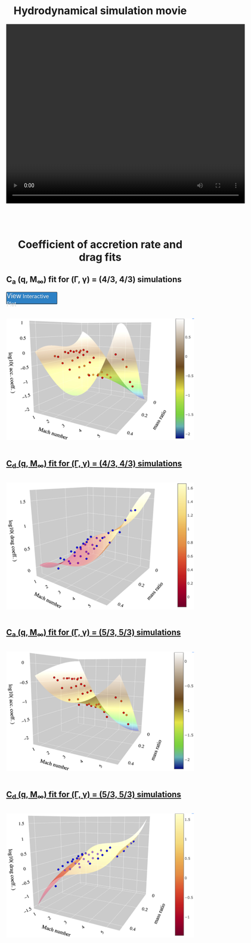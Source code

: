 <br>
<center>
<h1>
Hydrodynamical simulation movie
</h1>
<video width="640" height="480" controls>
<source src="hydro_sim_q0pt1_erho0pt47_movie.mp4" type="video/mp4">
</video>
</center>
<br>
<br>

<br>
<center>
<h1>
Coefficient of accretion rate and drag fits
</h1>
</center>
<h2>
C<sub>a</sub> (q, M<sub>&infin;</sub>) fit for (&Gamma;, &gamma;) = (4/3, 4/3) simulations
</h2>
<p><a href="logmdot3_fit_to_runs_g43_nolfs.html" class="button" style="background:#2d81c5 0 0 no-repeat; color: #fff; border: solid 1px #474747; text-decoration: none;display: inline-block;font-size: 17px; width: 135px; height: 30px; -webkit-border-radius: 2px; -moz-border-radius: 2px; border-radius: 2px; box-shadow: 0 1px 0 0 #1f5a89; text-shadow: 0 1px rgba(0, 0, 0, 0.3);">View<small> Interactive Plot</small></a></p>
<br>
<a href="logmdot3_fit_to_runs_g43_nolfs.html"><img src="logmdot_order3_g43.jpg" alt="C_a g43" class="inline"/>
<br>
<br>

<h2>
<a href="logdrag3_fit_to_runs_g43_nolfs.html">C<sub>d</sub> (q, M<sub>&infin;</sub>) fit for (&Gamma;, &gamma;) = (4/3, 4/3) simulations</a>
</h2>
<br>
<a href="logdrag3_fit_to_runs_g43_nolfs.html"><img src="logdrag_order3_g43.jpg" alt="C_d g43" class="inline"/>
<br>
<br>

<h2>
<a href="logmdot2_fit_to_runs_g53_nolfs.html">C<sub>a</sub> (q, M<sub>&infin;</sub>) fit for (&Gamma;, &gamma;) = (5/3, 5/3) simulations</a>
</h2>
<br>
<a href="logmdot2_fit_to_runs_g53_nolfs.html"><img src="logmdot_order2_g53.jpg" alt="C_a g53" class="inline"/>
<br>
<br>

<h2>
<a href="logdrag3_fit_to_runs_g53_nolfs.html">C<sub>d</sub> (q, M<sub>&infin;</sub>) fit for (&Gamma;, &gamma;) = (5/3, 5/3) simulations</a>
</h2>
<br>
<a href="logdrag3_fit_to_runs_g53_nolfs.html"><img src="logdrag_order3_g53.jpg" alt="C_d g53" class="inline"/>
<br>
<br>
